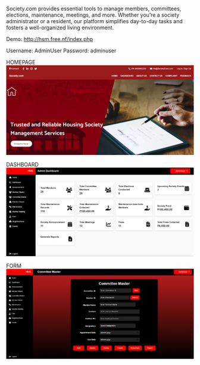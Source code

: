 Society.com provides essential tools to manage members, committees, elections, maintenance, meetings, and more. 
Whether you’re a society administrator or a resident, our platform simplifies day-to-day tasks and fosters 
a well-organized living environment.


Demo: http://hsm.free.nf/index.php

Username: AdminUser
Password: adminuser

HOMEPAGE
![Home](images/Home.png)

DASHBOARD
![Dashboard](images/Dashborad.png)

FORM
![Members Page](images/Form.png)
